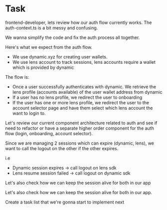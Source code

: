 # Task

frontend-developer, lets review how our auth flow currently works. The auth-context.ts is a bit messy and confusing.

We wanna simplify the code and fix the auth process all together.

Here's what we expect from the auth flow.

- We use dynamic.xyz for creating user wallets.
- We use lens account to track sessions, lens accounts require a wallet which is provided by dynamic

The flow is:

- Once a user successfully authenticates with dynamic. We retrieve the lens profile (accounts available) of the user wallet address from dynamic
- If a user has no lens profile, we redirect the user to onboarding
- If the user has one or more lens profile, we redirect the user to the account selector page and have them select which lens account the want to login to.

Let's review our current component architecture related to auth and see if need to refactor or have a separate higher order component for the auth flow (login, onboarding, account selector).

Since we are managing 2 sessions which can expire (dynamic, lens), we want to call the logout on the other if the other expires.

i.e 
- Dynamic session expires -> call logout on lens sdk
- Lens resume session failed -> call logout on dynamic sdk

Let's also check how we can keep the session alive for both in our app

Let's also check how we can keep the session alive for both in our app. 

Create a task list that we're gonna start to implement next

